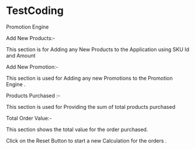 # TestCoding
Promotion Engine

Add New Products:-

This section is for Adding any New Products to the Application using SKU Id and Amount 

Add New Promotion:-

This section is used for Adding any new Promotions to the Promotion Engine .

Products Purchased :-

This section is used for Providing the sum of total products purchased 

Total Order Value:- 

This section shows the total value for the order purchased.

Click on the Reset Button to start a new Calculation for the orders .

